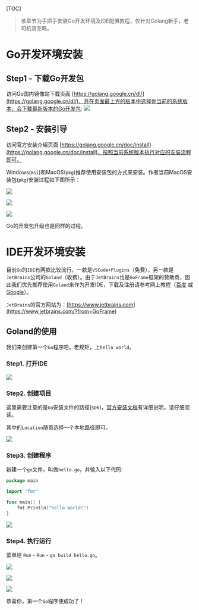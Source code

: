 [TOC]

> 该章节为手把手安装Go开发环境及IDE配置教程，仅针对Golang新手，老司机请忽略。

# Go开发环境安装


## Step1 - 下载Go开发包

访问Go国内镜像站下载页面 [https://golang.google.cn/dl/](https://golang.google.cn/dl/)，并在页面最上方的版本中选择你当前的系统版本，会下载最新版本的Go开发包:
![](/images/downloadgo.png)

## Step2 - 安装引导

访问官方安装介绍页面 [https://golang.google.cn/doc/install](https://golang.google.cn/doc/install)，按照当前系统版本执行对应的安装流程即可。

Windows(`msi`)和MacOS(`pkg`)推荐使用安装包的方式来安装。作者当前MacOS安装包(`pkg`)安装过程如下图所示：

![](/images/goinstall-macos-1.png)

![](/images/goinstall-macos-2.png)

![](/images/goinstall-macos-3.png)



Go的开发包升级也是同样的过程。


# IDE开发环境安装

目前`Go`的`IDE`有两款比较流行，一款是`VSCode+Plugins`（免费），另一款是`JetBrains`公司的`Goland`（收费）。由于`JetBrains`也是`GoFrame`框架的赞助商，因此我们优先推荐使用`Goland`来作为开发IDE，下载及注册请参考网上教程（[百度](https://www.baidu.com/s?wd=goland%20安装) 或 [Google](https://www.google.com/search?q=goland+安装)）。

`JetBrains`的官方网站为：[https://www.jetbrains.com](https://www.jetbrains.com/?from=GoFrame)


## Goland的使用

我们来创建第一个`Go`程序吧，老规矩，上`hello world`。

### Step1. 打开IDE
![](/images/goland0.png)


### Step2. 创建项目
这里需要注意的是`Go`安装文件的路径(`SDK`)，[官方安装文档](https://golang.google.cn/doc/install)有详细说明，请仔细阅读。

其中的`Location`随意选择一个本地路径即可。

![](/images/goland2.png)


### Step3. 创建程序
新建一个`go`文件，叫做`hello.go`，并输入以下代码:
```go
package main

import "fmt"

func main() {
    fmt.Println("hello world!")
}

```
![](/images/goland3.png)


### Step4. 执行运行
菜单栏 `Run` - `Run` - `go build hello.go`。

![](/images/goland4.png)

![](/images/goland5.png)

![](/images/goland6.png)

恭喜你，第一个`Go`程序便成功了！






